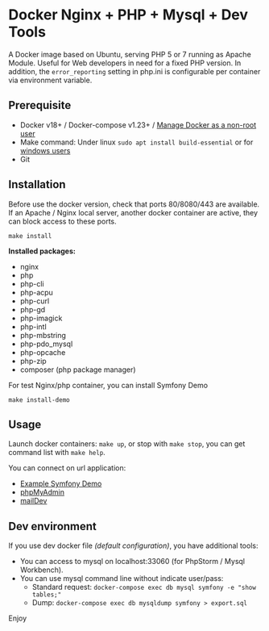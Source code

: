 # Docker Nginx + PHP + Mysql + Dev Tools
A Docker image based on Ubuntu, serving PHP 5 or 7 running as Apache Module. Useful for Web developers in need for a fixed PHP version. In addition, the `error_reporting` setting in php.ini is configurable per container via environment variable.

## Prerequisite

* Docker v18+ / Docker-compose v1.23+ / [Manage Docker as a non-root user](https://docs.docker.com/install/linux/linux-postinstall/)
* Make command: Under linux `sudo apt install build-essential` or for [windows users](https://stackoverflow.com/questions/32127524/how-to-install-and-use-make-in-windows/54086635)
* Git


## Installation
Before use the docker version, check that ports 80/8080/443 are available. If an Apache / Nginx local server, another docker container are active, they can block access to these ports.

```shell script
make install
```

**Installed packages:**
* nginx
* php
* php-cli
* php-acpu
* php-curl
* php-gd
* php-imagick
* php-intl
* php-mbstring
* php-pdo_mysql
* php-opcache
* php-zip
* composer (php package manager)

For test Nginx/php container, you can install Symfony Demo
```shell script
make install-demo
```


## Usage
Launch docker containers: `make up`, or stop with `make stop`, you can get command list with `make help`.

You can connect on url application:
* [Example Symfony Demo](http://demo.localhost.tv)
* [phpMyAdmin](http://pma.localhost.tv)
* [mailDev](http://maildev.localhost.tv)


## Dev environment
If you use dev docker file _(default configuration)_, you have additional tools:

* You can access to mysql on localhost:33060 (for PhpStorm / Mysql Workbench).
* You can use mysql command line without indicate user/pass:
    * Standard request: `docker-compose exec db mysql symfony -e "show tables;"`
    * Dump: `docker-compose exec db mysqldump symfony > export.sql`

Enjoy